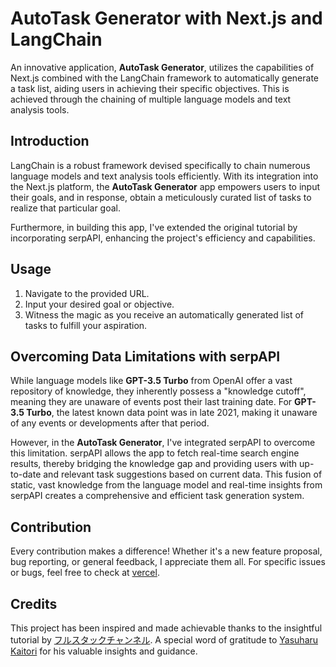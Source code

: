 # AutoTask Generator with Next.js and LangChain

An innovative application, **AutoTask Generator**, utilizes the capabilities of Next.js combined with the LangChain framework to automatically generate a task list, aiding users in achieving their specific objectives. This is achieved through the chaining of multiple language models and text analysis tools.

## Introduction

LangChain is a robust framework devised specifically to chain numerous language models and text analysis tools efficiently. With its integration into the Next.js platform, the **AutoTask Generator** app empowers users to input their goals, and in response, obtain a meticulously curated list of tasks to realize that particular goal.

Furthermore, in building this app, I've extended the original tutorial by incorporating serpAPI, enhancing the project's efficiency and capabilities.

## Usage

1. Navigate to the provided URL.
2. Input your desired goal or objective.
3. Witness the magic as you receive an automatically generated list of tasks to fulfill your aspiration.

## Overcoming Data Limitations with serpAPI

While language models like **GPT-3.5 Turbo** from OpenAI offer a vast repository of knowledge, they inherently possess a "knowledge cutoff", meaning they are unaware of events post their last training date. For **GPT-3.5 Turbo**, the latest known data point was in late 2021, making it unaware of any events or developments after that period.

However, in the **AutoTask Generator**, I've integrated serpAPI to overcome this limitation. serpAPI allows the app to fetch real-time search engine results, thereby bridging the knowledge gap and providing users with up-to-date and relevant task suggestions based on current data. This fusion of static, vast knowledge from the language model and real-time insights from serpAPI creates a comprehensive and efficient task generation system.

## Contribution

Every contribution makes a difference! Whether it's a new feature proposal, bug reporting, or general feedback, I appreciate them all. For specific issues or bugs, feel free to check at [vercel](https://lang-chain-auto-task-generator.vercel.app/).

## Credits

This project has been inspired and made achievable thanks to the insightful tutorial by [フルスタックチャンネル](https://www.youtube.com/watch?v=4L9gLSb4yzU&ab_channel=%E3%83%95%E3%83%AB%E3%82%B9%E3%82%BF%E3%83%83%E3%82%AF%E3%83%81%E3%83%A3%E3%83%B3%E3%83%8D%E3%83%AB). A special word of gratitude to [Yasuharu Kaitori](https://www.linkedin.com/in/haruyasu/) for his valuable insights and guidance.
